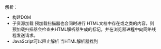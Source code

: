 解析：
* 构建DOM
* 子资源加载 
  预加载扫描器也会同时进行 HTML文档中存在<img>或<link>之类的内容，则预加载扫描器会检查由HTML解析器生成的标记，并在浏览器进程中向网络线程发送请求。
* JavaScript可以阻止解析
  当HTML解析器找到<script>标记时，它会暂停解析HTML文档，并且必须加载、解析和执行JavaScript代码。
* Web开发人员可以通过多种方式向浏览器发送提示，以便很好地加载资源。 
  如果你的JavaScript不使用 document.write()，则可以向<script>标记添加async或defer属性。 然后，浏览器异步加载和运行JavaScript代码，不会阻止解析。     如果合适，你也可以使用JavaScript模块。 <link rel ="preload">是一种通知浏览   器当前导航肯定需要这个资源的方法，你希望尽快下载
* 大多数显示器每秒刷新屏幕60次（60 fps）
